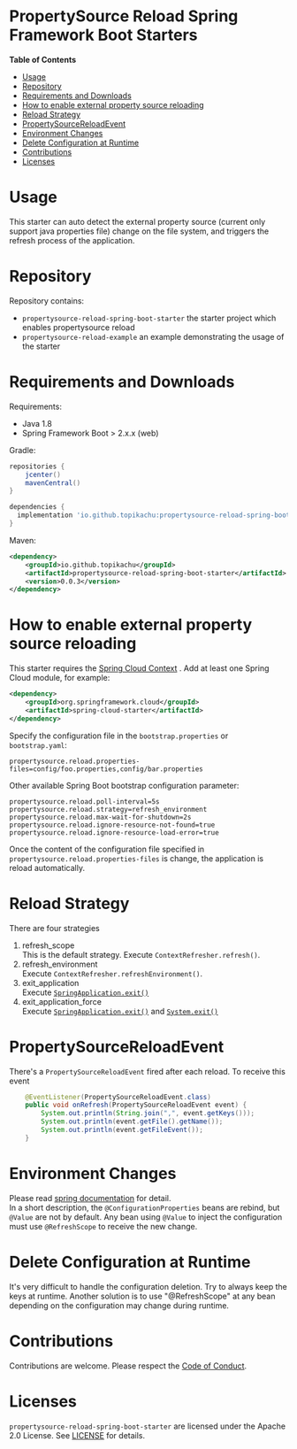 # PropertySource Reload Spring Framework Boot Starters

<!-- START doctoc generated TOC please keep comment here to allow auto update -->
<!-- DON'T EDIT THIS SECTION, INSTEAD RE-RUN doctoc TO UPDATE -->
**Table of Contents**

- [Usage](#usage)
- [Repository](#repository)
- [Requirements and Downloads](#requirements-and-downloads)
- [How to enable external property source reloading](#how-to-enable-external-property-source-reloading)
- [Reload Strategy](#reload-strategy)
- [PropertySourceReloadEvent](#propertysourcereloadevent)
- [Environment Changes](#environment-changes)
- [Delete Configuration at Runtime](#delete-configuration-at-runtime)
- [Contributions](#contributions)
- [Licenses](#licenses)

<!-- END doctoc generated TOC please keep comment here to allow auto update -->


# Usage
This starter can auto detect the external property source (current only support java properties file) change on the file system,
and triggers the refresh process of the application. 


# Repository
Repository contains:

* `propertysource-reload-spring-boot-starter` the starter project which enables propertysource reload
* `propertysource-reload-example` an example demonstrating the usage of the starter

# Requirements and Downloads

Requirements:
  * Java 1.8
  * Spring Framework Boot > 2.x.x (web)

Gradle:

```gradle
repositories {
    jcenter()
    mavenCentral()
}

dependencies {
  implementation 'io.github.topikachu:propertysource-reload-spring-boot-starter:0.0.3'
}
```

Maven:
```xml
<dependency>
    <groupId>io.github.topikachu</groupId>
    <artifactId>propertysource-reload-spring-boot-starter</artifactId>
    <version>0.0.3</version>
</dependency>
```



# How to enable external property source reloading
This starter requires the [Spring Cloud Context](https://cloud.spring.io/spring-cloud-commons/multi/multi__spring_cloud_context_application_context_services.html) . Add at least one Spring Cloud module, for example:
```xml
<dependency>
    <groupId>org.springframework.cloud</groupId>
    <artifactId>spring-cloud-starter</artifactId>
</dependency>
```
Specify the configuration file in the `bootstrap.properties` or `bootstrap.yaml`:
```
propertysource.reload.properties-files=config/foo.properties,config/bar.properties

```

Other available Spring Boot bootstrap configuration parameter:
```
propertysource.reload.poll-interval=5s
propertysource.reload.strategy=refresh_environment
propertysource.reload.max-wait-for-shutdown=2s
propertysource.reload.ignore-resource-not-found=true
propertysource.reload.ignore-resource-load-error=true
```
Once the content of the configuration file specified in `propertysource.reload.properties-files` is change, the application is reload automatically.

# Reload Strategy
There are four strategies
1. refresh_scope  
  This is the default strategy. Execute `ContextRefresher.refresh()`.
1. refresh_environment  
  Execute `ContextRefresher.refreshEnvironment()`.  
1. exit_application  
  Execute [`SpringApplication.exit()`](https://docs.spring.io/spring-boot/docs/current/api/org/springframework/boot/SpringApplication.html#exit-org.springframework.context.ApplicationContext-org.springframework.boot.ExitCodeGenerator...-)
1. exit_application_force  
  Execute [`SpringApplication.exit()`](https://docs.spring.io/spring-boot/docs/current/api/org/springframework/boot/SpringApplication.html#exit-org.springframework.context.ApplicationContext-org.springframework.boot.ExitCodeGenerator...-)
   and [`System.exit()`](https://docs.oracle.com/javase/8/docs/api/java/lang/System.html#exit-int-)

# PropertySourceReloadEvent
There's a `PropertySourceReloadEvent` fired after each reload. To receive this event
```java
	@EventListener(PropertySourceReloadEvent.class)
	public void onRefresh(PropertySourceReloadEvent event) {
		System.out.println(String.join(",", event.getKeys()));
		System.out.println(event.getFile().getName());
		System.out.println(event.getFileEvent());
	}
```

# Environment Changes
Please read [spring documentation](https://cloud.spring.io/spring-cloud-static/spring-cloud.html#_environment_changes) for detail.  
In a short description, the `@ConfigurationProperties` beans are rebind, but `@Value` are not by default. Any bean using `@Value` to inject the configuration must use `@RefreshScope` to receive the new change.

# Delete Configuration at Runtime
It's very difficult to handle the configuration deletion. Try to always keep the keys at runtime. Another solution is to use "@RefreshScope" at any bean depending on the configuration may change during runtime.



# Contributions

Contributions are welcome.  Please respect the [Code of Conduct](http://contributor-covenant.org/version/1/3/0/).


# Licenses

`propertysource-reload-spring-boot-starter` are licensed under the Apache 2.0 License. See [LICENSE](LICENSE.md) for details.

